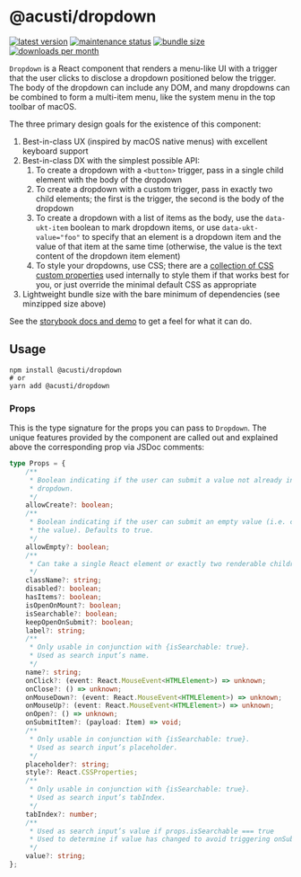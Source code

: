 # @acusti/dropdown

[![latest version](https://img.shields.io/npm/v/@acusti/dropdown?style=for-the-badge)](https://www.npmjs.com/package/@acusti/dropdown)
[![maintenance status](https://img.shields.io/npms-io/maintenance-score/@acusti/dropdown?style=for-the-badge)](https://npms.io/search?q=%40acusti%2Fdropdown)
[![bundle size](https://img.shields.io/bundlephobia/minzip/@acusti/dropdown?style=for-the-badge)](https://bundlephobia.com/package/@acusti/dropdown)
[![downloads per month](https://img.shields.io/npm/dm/@acusti/dropdown?style=for-the-badge)](https://www.npmjs.com/package/@acusti/dropdown)

`Dropdown` is a React component that renders a menu-like UI with a trigger
that the user clicks to disclose a dropdown positioned below the trigger.
The body of the dropdown can include any DOM, and many dropdowns can be
combined to form a multi-item menu, like the system menu in the top toolbar
of macOS.

The three primary design goals for the existence of this component:

1. Best-in-class UX (inspired by macOS native menus) with excellent
   keyboard support
2. Best-in-class DX with the simplest possible API:
    1. To create a dropdown with a `<button>` trigger, pass in a single
       child element with the body of the dropdown
    2. To create a dropdown with a custom trigger, pass in exactly two
       child elements; the first is the trigger, the second is the body of
       the dropdown
    3. To create a dropdown with a list of items as the body, use the
       `data-ukt-item` boolean to mark dropdown items, or use
       `data-ukt-value="foo"` to specify that an element is a dropdown item
       and the value of that item at the same time (otherwise, the value is
       the text content of the dropdown item element)
    4. To style your dropdowns, use CSS; there are a
       [collection of CSS custom properties](https://github.com/acusti/uikit/blob/main/packages/dropdown/src/styles.ts#L21-L32)
       used internally to style them if that works best for you, or just
       override the minimal default CSS as appropriate
3. Lightweight bundle size with the bare minimum of dependencies (see
   minzipped size above)

See the [storybook docs and demo][] to get a feel for what it can do.

[storybook docs and demo]:
    https://acusti-uikit.netlify.app/?path=/docs/uikit-controls-Dropdown--docs

## Usage

```
npm install @acusti/dropdown
# or
yarn add @acusti/dropdown
```

### Props

This is the type signature for the props you can pass to `Dropdown`. The
unique features provided by the component are called out and explained
above the corresponding prop via JSDoc comments:

```ts
type Props = {
    /**
     * Boolean indicating if the user can submit a value not already in the
     * dropdown.
     */
    allowCreate?: boolean;
    /**
     * Boolean indicating if the user can submit an empty value (i.e. clear
     * the value). Defaults to true.
     */
    allowEmpty?: boolean;
    /**
     * Can take a single React element or exactly two renderable children.
     */
    className?: string;
    disabled?: boolean;
    hasItems?: boolean;
    isOpenOnMount?: boolean;
    isSearchable?: boolean;
    keepOpenOnSubmit?: boolean;
    label?: string;
    /**
     * Only usable in conjunction with {isSearchable: true}.
     * Used as search input’s name.
     */
    name?: string;
    onClick?: (event: React.MouseEvent<HTMLElement>) => unknown;
    onClose?: () => unknown;
    onMouseDown?: (event: React.MouseEvent<HTMLElement>) => unknown;
    onMouseUp?: (event: React.MouseEvent<HTMLElement>) => unknown;
    onOpen?: () => unknown;
    onSubmitItem?: (payload: Item) => void;
    /**
     * Only usable in conjunction with {isSearchable: true}.
     * Used as search input’s placeholder.
     */
    placeholder?: string;
    style?: React.CSSProperties;
    /**
     * Only usable in conjunction with {isSearchable: true}.
     * Used as search input’s tabIndex.
     */
    tabIndex?: number;
    /**
     * Used as search input’s value if props.isSearchable === true
     * Used to determine if value has changed to avoid triggering onSubmitItem if not
     */
    value?: string;
};
```
